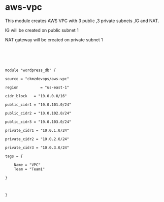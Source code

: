 # aws-vpc
This module creates AWS VPC with 3 public ,3 private subnets ,IG and NAT.

IG will be created on public subnet 1

NAT gateway will be created on private subnet 1 


```





module "wordpress_db" {

source = "ckmzdevops/aws-vpc"

region          = "us-east-1"

cidr_block   = "10.0.0.0/16"

public_cidr1 = "10.0.101.0/24"

public_cidr2 = "10.0.102.0/24"

public_cidr3 = "10.0.103.0/24"

private_cidr1 = "10.0.1.0/24"

private_cidr2 = "10.0.2.0/24"

private_cidr3 = "10.0.3.0/24"

tags = {

	Name = "VPC"
	Team = "Team1"
	
}



}

```